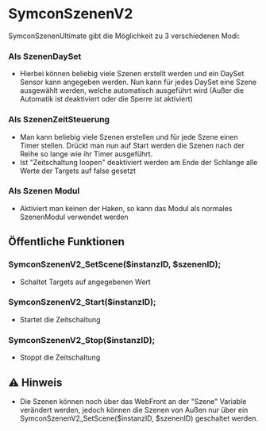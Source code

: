 # SymconSzenenV2
SymconSzenenUltimate gibt die Möglichkeit zu 3 verschiedenen Modi:
### Als SzenenDaySet
* Hierbei können beliebig viele Szenen erstellt werden und ein DaySet Sensor kann angegeben werden. Nun kann für jedes DaySet eine Szene ausgewählt werden, welche automatisch ausgeführt wird (Außer die Automatik ist deaktiviert oder die Sperre ist aktiviert)
### Als SzenenZeitSteuerung
* Man kann beliebig viele Szenen erstellen und für jede Szene einen Timer stellen. Drückt man nun auf Start werden die Szenen nach der Reihe so lange wie ihr Timer ausgeführt.
* Ist "Zeitschaltung loopen" deaktiviert werden am Ende der Schlange alle Werte der Targets auf false gesetzt
### Als Szenen Modul
* Aktiviert man keinen der Haken, so kann das Modul als normales SzenenModul verwendet werden
## Öffentliche Funktionen
### SymconSzenenV2_SetScene($instanzID, $szenenID);
* Schaltet Targets auf angegebenen Wert
### SymconSzenenV2_Start($instanzID);
* Startet die Zeitschaltung 
### SymconSzenenV2_Stop($instanzID);
* Stoppt die Zeitschaltung 
## :warning: Hinweis
* Die Szenen können noch über das WebFront an der "Szene" Variable verändert werden, jedoch können die Szenen von Außen nur über ein SymconSzenenV2_SetScene($instanzID, $szenenID) geschaltet werden. 
